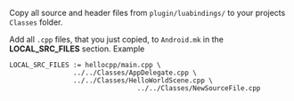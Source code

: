 Copy all source and header files from `plugin/luabindings/` to your projects `Classes` folder.

Add all `.cpp` files, that you just copied, to `Android.mk` in the __LOCAL_SRC_FILES__ section. Example
```
LOCAL_SRC_FILES := hellocpp/main.cpp \
                ../../Classes/AppDelegate.cpp \
                ../../Classes/HelloWorldScene.cpp \
								../../Classes/NewSourceFile.cpp
```
